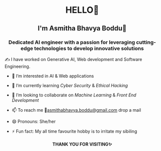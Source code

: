 <h1 align="center"> HELLO👋</h1>
<h2 align="center"> I'm Asmitha Bhavya Boddu🤝</h1>
<h3 align="center">Dedicated AI engineer with a passion for leveraging cutting-edge technologies to develop innovative solutions </h1>
✍️ I have worked on Generative AI, Web development and Software Engineering.

- 👀 I’m interested in AI & Web applications

- 🌱 I’m currently learning *Cyber Security* & *Ethical Hacking*
- 💞️ I’m looking to collaborate on *Machine Learning* & *Front End Development*
- 📫 To reach me 📩asmithabhavya.boddu@gmail.com drop a mail
- 😄 Pronouns: She/her
- ⚡ Fun fact: My all time favourite hobby is to irritate my sibiling

<h4 align="center">THANK YOU FOR VISITING✨</h1>
<!---
AsmithaBhavya06/AsmithaBhavya06 is a ✨ special ✨ repository because its `README.md` (this file) appears on your GitHub profile.
You can click the Preview link to take a look at your changes.
--->
